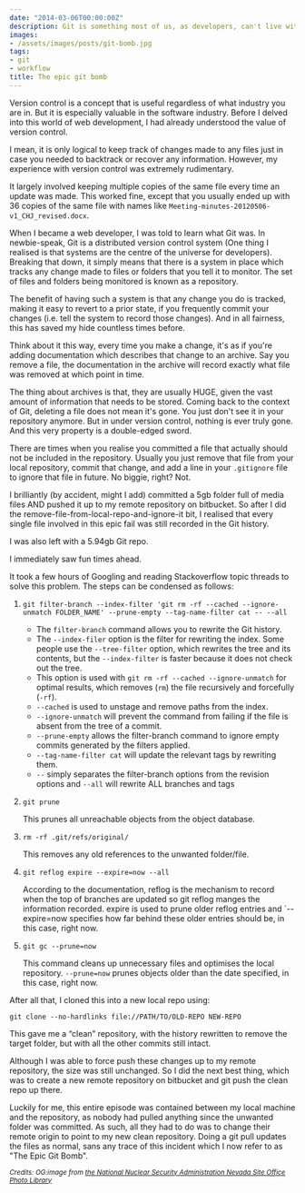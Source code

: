 ```yaml
---
date: "2014-03-06T00:00:00Z"
description: Git is something most of us, as developers, can't live without. However, Git may also behave like a double-edged sword, especially for less-than-seasoned developers like me, who inevitably ended up doing something stupid to my Git repository.
images:
- /assets/images/posts/git-bomb.jpg
tags:
- git
- workflow
title: The epic git bomb
---
```

Version control is a concept that is useful regardless of what industry you are in. But it is especially valuable in the software industry. Before I delved into this world of web development, I had already understood the value of version control.

I mean, it is only logical to keep track of changes made to any files just in case you needed to backtrack or recover any information. However, my experience with version control was extremely rudimentary.

It largely involved keeping multiple copies of the same file every time an update was made. This worked fine, except that you usually ended up with 36 copies of the same file with names like `Meeting-minutes-20120506-v1_CHJ_revised.docx`.

When I became a web developer, I was told to learn what Git was. In newbie-speak, Git is a distributed version control system (One thing I realised is that systems are the centre of the universe for developers). Breaking that down, it simply means that there is a system in place which tracks any change made to files or folders that you tell it to monitor. The set of files and folders being monitored is known as a repository.

The benefit of having such a system is that any change you do is tracked, making it easy to revert to a prior state, if you frequently commit your changes (i.e. tell the system to record those changes). And in all fairness, this has saved my hide countless times before.

Think about it this way, every time you make a change, it's as if you're adding documentation which describes that change to an archive. Say you remove a file, the documentation in the archive will record exactly what file was removed at which point in time.

The thing about archives is that, they are usually HUGE, given the vast amount of information that needs to be stored. Coming back to the context of Git, deleting a file does not mean it's gone. You just don't see it in your repository anymore. But in under version control, nothing is ever truly gone. And this very property is a double-edged sword.

There are times when you realise you committed a file that actually should not be included in the repository. Usually you just remove that file from your local repository, commit that change, and add a line in your  `.gitignore` file to ignore that file in future. No biggie, right? Not.

I brilliantly (by accident, might I add) committed a 5gb folder full of media files AND pushed it up to my remote repository on bitbucket. So after I did the remove-file-from-local-repo-and-ignore-it bit, I realised that every single file involved in this epic fail was still recorded in the Git history.

I was also left with a 5.94gb Git repo.

I immediately saw fun times ahead.

It took a few hours of Googling and reading Stackoverflow topic threads to solve this problem. The steps can be condensed as follows:

1. <pre class="language-bash"><code>git filter-branch --index-filter 'git rm -rf --cached --ignore-unmatch FOLDER_NAME' --prune-empty --tag-name-filter cat -- --all</code></pre>
    + The `filter-branch` command allows you to rewrite the Git history. 
    + The `--index-filer` option is the filter for rewriting the index. Some people use the `--tree-filter` option, which rewrites the tree and its contents, but the `--index-filter` is faster because it does not check out the tree.
    + This option is used with `git rm -rf --cached --ignore-unmatch` for optimal results, which removes (`rm`) the file recursively and forcefully (`-rf`).
    + `--cached` is used to unstage and remove paths from the index.
    + `--ignore-unmatch` will prevent the command from failing if the file is absent from the tree of a commit.
    + `--prune-empty` allows the filter-branch command to ignore empty commits generated by the filters applied.
    + `--tag-name-filter cat` will update the relevant tags by rewriting them.
    + `--` simply separates the filter-branch options from the revision options and `--all` will rewrite ALL branches and tags
2. <pre class="language-bash"><code>git prune</code></pre>  
    This prunes all unreachable objects from the object database.
3. <pre class="language-bash"><code>rm -rf .git/refs/original/</code></pre>  
    This removes any old references to the unwanted folder/file.
4. <pre class="language-bash"><code>git reflog expire --expire=now --all</code></pre>  
    According to the documentation, reflog is the mechanism to record when the top of branches are updated so git reflog manges the information recorded. expire is used to prune older reflog entries and `--expire=now</code> specifies how far behind these older entries should be, in this case, right now.
5. <pre class="language-bash"><code>git gc --prune=now</code></pre>  
    This command cleans up unnecessary files and optimises the local repository. `--prune=now` prunes objects older than the date specified, in this case, right now.

<p class="no-margin">After all that, I cloned this into a new local repo using:</p>
<pre class="language-bash"><code>git clone --no-hardlinks file://PATH/TO/OLD-REPO NEW-REPO</code></pre>
This gave me a “clean” repository, with the history rewritten to remove the target folder, but with all the other commits still intact.

Although I was able to force push these changes up to my remote repository, the size was still unchanged. So I did the next best thing, which was to create a new remote repository on bitbucket and git push the clean repo up there. 

Luckily for me, this entire episode was contained between my local machine and the repository, as nobody had pulled anything since the unwanted folder was committed. As such, all they had to do was to change their remote origin to point to my new clean repository. Doing a git pull updates the files as normal, sans any trace of this incident which I now refer to as "The Epic Git Bomb". 

<em><small>Credits: OG:image from <a href="http://en.wikipedia.org/wiki/Nuclear_explosion#/media/File:Operation_Upshot-Knothole_-_Badger_001.jpg">the National Nuclear Security Administration Nevada Site Office Photo Library </a></small></em>
